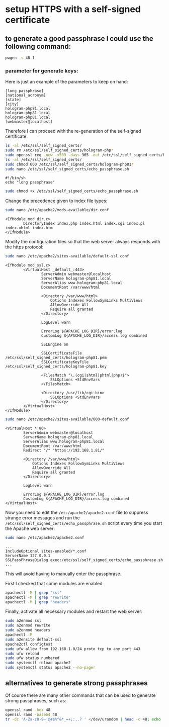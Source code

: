 # setup HTTPS with a self-signed certificate

## to generate a good passphrase I could use the following command:

```bash
pwgen -s 48 1
```

### parameter for generate keys:

Here is just an example of the parameters to keep on hand:

```text
[long passphrase]
[national_acronym]
[state]
[city]
hologram-php81.local
hologram-php81.local
hologram-php81.local
[webmaster@localhost]
```

Therefore I can proceed with the re-generation of the self-signed certificate:

```bash
ls -al /etc/ssl/self_signed_certs/
sudo rm /etc/ssl/self_signed_certs/hologram-php*
sudo openssl req -new -x509 -days 365 -out /etc/ssl/self_signed_certs/hologram-php81.pem -keyout /etc/ssl/self_signed_certs/hologram-php81.key
ls -al /etc/ssl/self_signed_certs/
sudo chmod 600 /etc/ssl/self_signed_certs/hologram-php81*
sudo nano /etc/ssl/self_signed_certs/echo_passphrase.sh
```

```text
#!/bin/sh
echo "long passphrase"
```

```bash
sudo chmod +x /etc/ssl/self_signed_certs/echo_passphrase.sh
```

Change the precedence given to index file types:

```bash
sudo nano /etc/apache2/mods-available/dir.conf
```

```text
<IfModule mod_dir.c>
        DirectoryIndex index.php index.html index.cgi index.pl index.xhtml index.htm
</IfModule>
```

Modify the configuration files so that the web server always responds with the https protocol:

```bash
sudo nano /etc/apache2/sites-available/default-ssl.conf
```

```text
<IfModule mod_ssl.c>
        <VirtualHost _default_:443>
                ServerAdmin webmaster@localhost
                ServerName hologram-php81.local
                ServerAlias www.hologram-php81.local
                DocumentRoot /var/www/html

                <Directory /var/www/html>
                    Options Indexes FollowSymLinks MultiViews
                    AllowOverride All
                    Require all granted
                </Directory>

                LogLevel warn

                ErrorLog ${APACHE_LOG_DIR}/error.log
                CustomLog ${APACHE_LOG_DIR}/access.log combined

                SSLEngine on

                SSLCertificateFile /etc/ssl/self_signed_certs/hologram-php81.pem
                SSLCertificateKeyFile /etc/ssl/self_signed_certs/hologram-php81.key

                <FilesMatch "\.(cgi|shtml|phtml|php)$">
                    SSLOptions +StdEnvVars
                </FilesMatch>

                <Directory /usr/lib/cgi-bin>
                    SSLOptions +StdEnvVars
                </Directory>
        </VirtualHost>
</IfModule>
```

```bash
sudo nano /etc/apache2/sites-available/000-default.conf
```

```text
<VirtualHost *:80>
        ServerAdmin webmaster@localhost
        ServerName hologram-php81.local
        ServerAlias www.hologram-php81.local
        DocumentRoot /var/www/html
        Redirect "/" "https://192.168.1.81/"

        <Directory /var/www/html>
            Options Indexes FollowSymLinks MultiViews
            AllowOverride All
            Require all granted
        </Directory>

        LogLevel warn

        ErrorLog ${APACHE_LOG_DIR}/error.log
        CustomLog ${APACHE_LOG_DIR}/access.log combined
</VirtualHost>
```

Now you need to edit the `/etc/apache2/apache2.conf` file to suppress strange error messages and run the `/etc/ssl/self_signed_certs/echo_passphrase.sh` script every time you start the Apache web server:

```bash
sudo nano /etc/apache2/apache2.conf
```

```text
...
IncludeOptional sites-enabled/*.conf
ServerName 127.0.0.1
SSLPassPhraseDialog exec:/etc/ssl/self_signed_certs/echo_passphrase.sh
...
```

This will avoid having to manually enter the passphrase.

First I checked that some modules are enabled:

```bash
apachectl -M | grep "ssl"
apachectl -M | grep "rewrite"
apachectl -M | grep "headers"
```

Finally, activate all necessary modules and restart the web server:

```bash
sudo a2enmod ssl
sudo a2enmod rewrite
sudo a2enmod headers
apachectl -M
sudo a2ensite default-ssl
apache2ctl configtest
sudo ufw allow from 192.168.1.0/24 proto tcp to any port 443
sudo ufw reload
sudo ufw status numbered
sudo systemctl reload apache2
sudo systemctl status apache2 --no-pager
```

## alternatives to generate strong passphrases

Of course there are many other commands that can be used to generate strong passphrases, such as:

```bash
openssl rand -hex 48
openssl rand -base64 48
tr -dc 'A-Za-z0-9~!@#$%^&*_=+;:,.? ' </dev/urandom | head -c 48; echo
```
